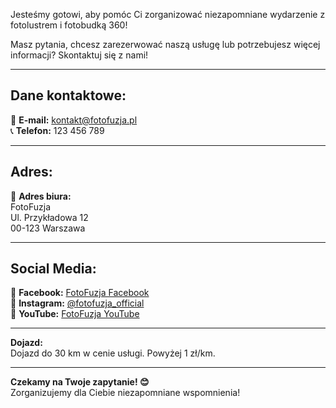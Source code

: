 
Jesteśmy gotowi, aby pomóc Ci zorganizować niezapomniane wydarzenie z fotolustrem i fotobudką 360!  

Masz pytania, chcesz zarezerwować naszą usługę lub potrzebujesz więcej informacji? Skontaktuj się z nami!  

---

## **Dane kontaktowe:**  

📧 **E-mail:** [kontakt@fotofuzja.pl](mailto:kontakt@fotofuzja.pl)  
📞 **Telefon:** 123 456 789  

---

## **Adres:**  

📍 **Adres biura:**  
FotoFuzja  
Ul. Przykładowa 12  
00-123 Warszawa  

---

## **Social Media:**  

🔵 **Facebook:** [FotoFuzja Facebook](https://www.facebook.com/fotofuzja)  
📸 **Instagram:** [@fotofuzja_official](https://www.instagram.com/fotofuzja_official)  
🎥 **YouTube:** [FotoFuzja YouTube](https://www.youtube.com/fotofuzja)

---

**Dojazd:**  
Dojazd do 30 km w cenie usługi. Powyżej 1 zł/km.

---

**Czekamy na Twoje zapytanie! 😊**  
Zorganizujemy dla Ciebie niezapomniane wspomnienia!

